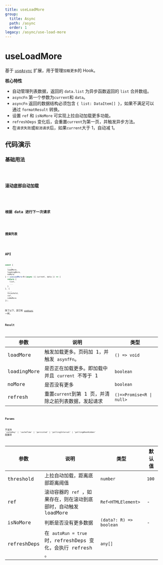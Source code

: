 ```yaml
---
title: useLoadMore
group:
  title: Async
  path: /async
  order: 1
legacy: /async/use-load-more
---
```


# useLoadMore

基于 [`useAsync`](/async/use-async) 扩展，用于管理`加载更多`的 Hook。

**核心特性**

- 自动管理列表数据，返回的 `data.list` 为异步函数返回的 `list` 合并数组。
- `asyncFn` 第一个参数为`current`和 `data`。
- `asyncFn` 返回的数据结构必须包含 `{ list: DataItem[] }`，如果不满足可以通过 `formatResult` 转换。
- 设置 `ref` 和 `isNoMore` 可实现上拉自动加载更多功能。
- `refreshDeps` 变化后，会重置`current`为第一页，并触发异步方法。
- 在`请求失败`或`取消请求`后，如果`current`大于 1，自动减 1。

## 代码演示

### 基础用法

<code iframe="300" src="./demos/LoadMore1.tsx" />

### 滚动底部自动加载

<code src="./demos/LoadMore2.tsx" />

### 根据 data 进行下一次请求

<code src="./demos/LoadMore3.tsx" />

### 搜索列表

<code src="./demos/LoadMore4.tsx" />

## API

```typescript
const {
  ...,
  loadMore,
  loadingMore,
  noMore
} = useLoadMore<R>(async ({ current, data }) => {
  return {
    list,
    ...
  }
}, {
  ...,
  threshold,
  ref,
  isNoMore
});
```

除了以下，其它和 [`useAsync`](/async/use-async) 一样。

### Result

| 参数        | 说明                                                 | 类型                     |
| ----------- | ---------------------------------------------------- | ------------------------ |
| loadMore    | 触发加载更多。页码加 1，并触发 `asynfFn`。           | `() => void`             |
| loadingMore | 是否正在加载更多。即加载中并且 `current` 不等于 1    | `boolean`                |
| noMore      | 是否没有更多                                         | `boolean`                |
| refresh     | 重置`current`到第 1 页，并清除之前列表数据，发起请求 | `()=>Promise<R \| null>` |

### Params

不支持 `'cacheKey' | 'cacheTime' | 'persisted' | 'pollingInterval' | 'pollingWhenHidden'` 配置项

| 参数 | 说明 | 类型 | 默认值 |
| --- | --- | --- | --- |
| threshold | 上拉自动加载，距离底部距离阈值 | `number` | `100` |
| ref | 滚动容器的 `ref` ，如果存在，则在滚动到底部时，自动触发 loadMore | `Ref<HTMLElement>` | - |
| isNoMore | 判断是否没有更多数据 | `(data?: R) => boolean` | - |
| refreshDeps | 在 `autoRun = true` 时，refreshDeps 变化，会执行 refresh 。 | `any[]` |
